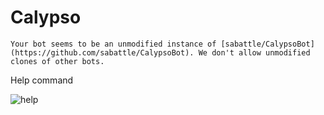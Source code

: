 # Calypso

`Your bot seems to be an unmodified instance of [sabattle/CalypsoBot](https://github.com/sabattle/CalypsoBot). We don't allow unmodified clones of other bots.`

Help command

![help](https://i.imgur.com/lBtmtpn.png)

